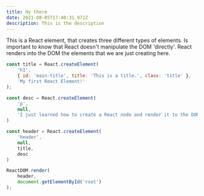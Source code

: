 ```yaml
---
title: Hy there
date: 2021-08-05T17:40:31.971Z
description: This is the description
---
```

This is a React element, that creates three different types of elements. Is important to know that React doesn't manipulate the DOM 'directly'. React renders into the DOM the elements that we are just creating here.

```javascript
const title = React.createElement(
    'h1',
    { id: 'main-title', title: 'This is a title.', class: 'title' },
    'My first React Element!'
);

const desc = React.createElement(
    'p',
    null,
    'I just learned how to create a React node and render it to the DOM.'
)

const header = React.createElement(
    'header',
    null,
    title,
    desc
)

ReactDOM.render(
    header,
    document.getElementById('root')
);
```
